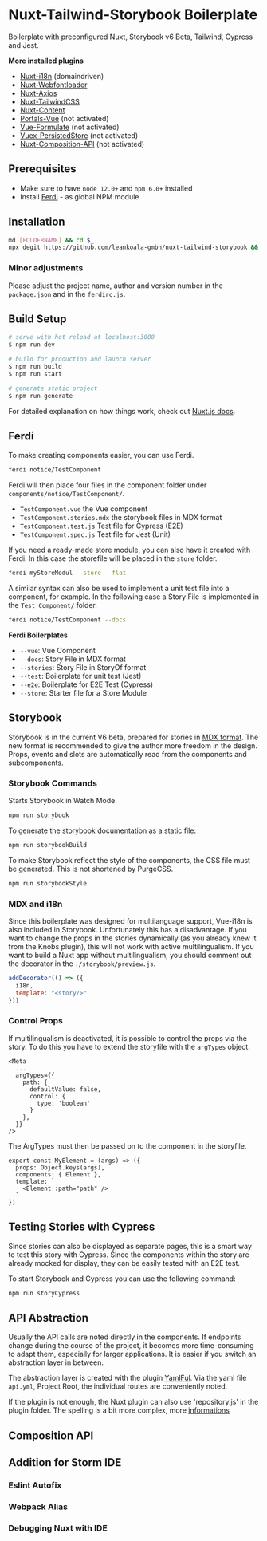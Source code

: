# Nuxt-Tailwind-Storybook Boilerplate

Boilerplate with preconfigured Nuxt, Storybook v6 Beta, Tailwind, Cypress and Jest.

**More installed plugins**
- [Nuxt-i18n](https://nuxt-community.github.io/nuxt-i18n/) (domaindriven)
- [Nuxt-Webfontloader](https://github.com/Developmint/nuxt-webfontloader)
- [Nuxt-Axios](https://axios.nuxtjs.org/)
- [Nuxt-TailwindCSS](https://github.com/nuxt-community/tailwindcss-module)
- [Nuxt-Content](https://content.nuxtjs.org/)
- [Portals-Vue](https://portal-vue.linusb.org/) (not activated)
- [Vue-Formulate](https://vueformulate.com/) (not activated)
- [Vuex-PersistedStore](https://github.com/robinvdvleuten/vuex-persistedstate#readme) (not activated)
- [Nuxt-Composition-API](https://composition-api.now.sh/) (not activated)

## Prerequisites

- Make sure to have `node 12.0+` and `npm 6.0+` installed
- Install [Ferdi](https://github.com/martinherweg/ferdi) - as global NPM module

## Installation

```bash
md [FOLDERNAME] && cd $_
npx degit https://github.com/leankoala-gmbh/nuxt-tailwind-storybook && npm i
```

### Minor adjustments
Please adjust the project name, author and version number in the `package.json` and in the `ferdirc.js`.

## Build Setup

``` bash
# serve with hot reload at localhost:3000
$ npm run dev

# build for production and launch server
$ npm run build
$ npm run start

# generate static project
$ npm run generate
```

For detailed explanation on how things work, check out [Nuxt.js docs](https://nuxtjs.org).

## Ferdi
To make creating components easier, you can use Ferdi.

```bash
ferdi notice/TestComponent
```

Ferdi will then place four files in the component folder under `components/notice/TestComponent/`.

- `TestComponent.vue` the Vue component
- `TestComponent.stories.mdx` the storybook files in MDX format
- `TestComponent.test.js` Test file for Cypress (E2E)
- `TestComponent.spec.js` Test file for Jest (Unit)

If you need a ready-made store module, you can also have it created with Ferdi. In this case the storefile will be placed in the `store` folder.

```bash
ferdi myStoreModul --store --flat
```

A similar syntax can also be used to implement a unit test file into a component, for example. In the following case a Story File is implemented in the `Test Component/` folder.

```bash
ferdi notice/TestComponent --docs
```

**Ferdi Boilerplates**
- `--vue`: Vue Component
- `--docs`: Story File in MDX format
- `--stories`: Story File in StoryOf format
- `--test`: Boilerplate for unit test (Jest)
- `--e2e`: Boilerplate for E2E Test (Cypress)
- `--store`: Starter file for a Store Module

## Storybook
Storybook is in the current V6 beta, prepared for stories in [MDX format](https://github.com/storybookjs/storybook/tree/next/addons/docs). The new format is recommended to give the author more freedom in the design. Props, events and slots are automatically read from the components and subcomponents.

### Storybook Commands
Starts Storybook in Watch Mode.
```bash
npm run storybook
```

To generate the storybook documentation as a static file:
```bash
npm run storybookBuild
```

To make Storybook reflect the style of the components, the CSS file must be generated. This is not shortened by PurgeCSS.
```bash
npm run storybookStyle
```

### MDX and i18n
Since this boilerplate was designed for multilanguage support, Vue-i18n is also included in Storybook. Unfortunately this has a disadvantage. If you want to change the props in the stories dynamically (as you already knew it from the Knobs plugin), this will not work with active multilingualism. If you want to build a Nuxt app without multilingualism, you should comment out the decorator in the `./storybook/preview.js`.

```js
addDecorator(() => ({
  i18n,
  template: "<story/>"
}))
```

### Control Props
If multilingualism is deactivated, it is possible to control the props via the story. To do this you have to extend the storyfile with the `argTypes` object.

```
<Meta
  ...
  argTypes={{
    path: {
      defaultValue: false,
      control: {
        type: 'boolean'
      }
    },
  }}
/>
```

The ArgTypes must then be passed on to the component in the storyfile.

```
export const MyElement = (args) => ({
  props: Object.keys(args),
  components: { Element },
  template: `
    <Element :path="path" />
  `
})
```

## Testing Stories with Cypress
Since stories can also be displayed as separate pages, this is a smart way to test this story with Cypress. Since the components within the story are already mocked for display, they can be easily tested with an E2E test. 

To start Storybook and Cypress you can use the following command:
```bash
npm run storyCypress
```

## API Abstraction
Usually the API calls are noted directly in the components. If endpoints change during the course of the project, it becomes more time-consuming to adapt them, especially for larger applications. It is easier if you switch an abstraction layer in between. 

The abstraction layer is created with the plugin [YamlFul](https://github.com/galvez/yamlful). Via the yaml file `api.yml`, Project Root, the individual routes are conveniently noted.

If the plugin is not enough, the Nuxt plugin can also use 'repository.js' in the plugin folder. The spelling is a bit more complex, more [informations](https://blog.lichter.io/posts/nuxt-api-call-organization-and-decoupling/)


## Composition API

## Addition for Storm IDE

### Eslint Autofix

### Webpack Alias

### Debugging Nuxt with IDE
